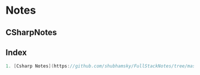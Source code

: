 # Notes
## CSharpNotes

## Index

```csharp
1. [Csharp Notes](https://github.com/shubhamsky/FullStackNotes/tree/master/charpNotes)
```
